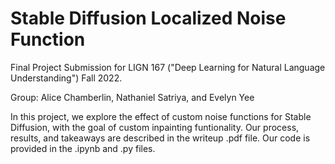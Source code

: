 # Stable Diffusion Localized Noise Function
Final Project Submission for LIGN 167 ("Deep Learning for Natural Language Understanding") Fall 2022. 

Group: Alice Chamberlin, Nathaniel Satriya, and Evelyn Yee

In this project, we explore the effect of custom noise functions for Stable Diffusion, with the goal of custom inpainting funtionality. Our process, results, and takeaways are described in the writeup .pdf file. Our code is provided in the .ipynb and .py files.
